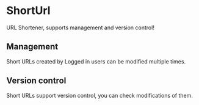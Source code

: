 # ShortUrl
URL Shortener, supports management and version control!

## Management
Short URLs created by Logged in users can be modified multiple times.

## Version control
Short URLs support version control, you can check modifications of them.
